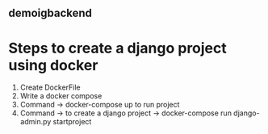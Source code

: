 ## demoigbackend

# Steps to create a django project using docker
1. Create DockerFile 
2. Write a docker compose
3. Command -> docker-compose up to run project
4. Command -> to create a django project -> docker-compose run <service-name in docker-compose> django-admin.py startproject <project-name>